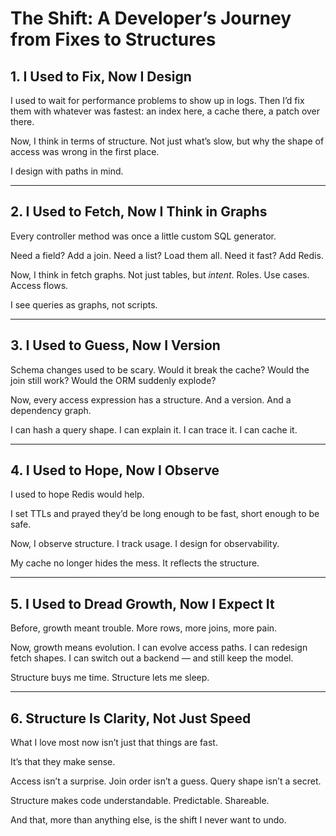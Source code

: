 # The Shift: A Developer’s Journey from Fixes to Structures

## 1. I Used to Fix, Now I Design

I used to wait for performance problems to show up in logs. Then I’d fix them with whatever was fastest: an index here, a cache there, a patch over there.

Now, I think in terms of structure. Not just what’s slow, but why the shape of access was wrong in the first place.

I design with paths in mind.

---

## 2. I Used to Fetch, Now I Think in Graphs

Every controller method was once a little custom SQL generator.

Need a field? Add a join. Need a list? Load them all. Need it fast? Add Redis.

Now, I think in fetch graphs. Not just tables, but *intent*. Roles. Use cases. Access flows.

I see queries as graphs, not scripts.

---

## 3. I Used to Guess, Now I Version

Schema changes used to be scary. Would it break the cache? Would the join still work? Would the ORM suddenly explode?

Now, every access expression has a structure. And a version. And a dependency graph.

I can hash a query shape. I can explain it. I can trace it. I can cache it.

---

## 4. I Used to Hope, Now I Observe

I used to hope Redis would help.

I set TTLs and prayed they’d be long enough to be fast, short enough to be safe.

Now, I observe structure. I track usage. I design for observability.

My cache no longer hides the mess. It reflects the structure.

---

## 5. I Used to Dread Growth, Now I Expect It

Before, growth meant trouble. More rows, more joins, more pain.

Now, growth means evolution. I can evolve access paths. I can redesign fetch shapes. I can switch out a backend — and still keep the model.

Structure buys me time.
Structure lets me sleep.

---

## 6. Structure Is Clarity, Not Just Speed

What I love most now isn’t just that things are fast.

It’s that they make sense.

Access isn’t a surprise. Join order isn’t a guess. Query shape isn’t a secret.

Structure makes code understandable. Predictable. Shareable.

And that, more than anything else, is the shift I never want to undo.

